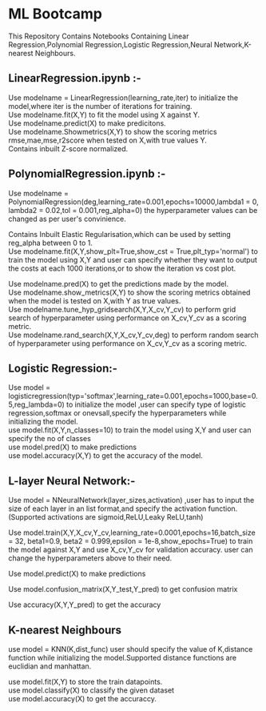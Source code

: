 # ML Bootcamp

This Repository Contains Notebooks Containing Linear Regression,Polynomial Regression,Logistic Regression,Neural Network,K-nearest Neighbours.

## LinearRegression.ipynb :-

Use modelname = LinearRegression(learning_rate,iter) to initialize the model,where iter is the number of iterations for training.  
Use modelname.fit(X,Y) to fit the model using X against Y.   
Use modelname.predict(X) to make predicitons.   
Use modelname.Showmetrics(X,Y) to show the scoring metrics rmse,mae,mse,r2score when tested on X,with true values Y.   
Contains inbuilt Z-score normalized.  

## PolynomialRegression.ipynb :-

Use modelname = PolynomialRegression(deg,learning_rate=0.001,epochs=10000,lambda1 = 0, lambda2 = 0.02,tol = 0.001,reg_alpha=0) the hyperparameter values can be changed as per user's convinience.   

Contains Inbuilt Elastic Regularisation,which can be used by setting reg_alpha between 0 to 1.   
 Use modelname.fit(X,Y,show_plt=True,show_cst = True,plt_typ='normal') to train the model using X,Y 
 and user can specify whether they want to output the costs at each 1000 iterations,or to show the iteration vs cost plot.   
 
 Use modelname.pred(X) to get the predictions made by the model.  
 Use modelname.show_metrics(X,Y) to show the scoring metrics obtained when the model is tested on X,with Y as true values.  
 Use modelname.tune_hyp_gridsearch(X,Y,X_cv,Y_cv) to perform grid search of hyperparameter using performance on X_cv,Y_cv as a scoring metric.  
 Use modelname.rand_search(X,Y,X_cv,Y_cv,deg) to perform random search of hyperparameter using performance on X_cv,Y_cv as a scoring metric.  
 
 
## Logistic Regression:-
 
 Use model = logisticregression(typ='softmax',learning_rate=0.001,epochs=1000,base=0.5,reg_lambda=0) to initialize the model ,user can specify type of logistic regression,softmax or onevsall,specify the hyperparameters while initializing the model.   
 use model.fit(X,Y,n_classes=10) to train the model using X,Y and user can specify the no of classes   
 use model.pred(X) to make predictions   
 use model.accuracy(X,Y) to get the accuracy of the model.   
 ## L-layer Neural Network:- 
 
 Use model = NNeuralNetwork(layer_sizes,activation) ,user has to input the size of each layer in an list format,and specify the activation function.(Supported activations are sigmoid,ReLU,Leaky ReLU,tanh)
 
 Use model.train(X,Y,X_cv,Y_cv,learning_rate=0.0001,epochs=16,batch_size = 32, beta1=0.9, beta2 = 0.999,epsilon = 1e-8,show_epochs=True) to train the model against X,Y and use X_cv,Y_cv for validation accuracy. user can change the hyperparameters above to their need.
 
 Use model.predict(X) to make predictions
 
 Use model.confusion_matrix(X,Y_test,Y_pred) to get confusion matrix
 
 Use accuracy(X,Y,Y_pred) to get the accuracy
 
 ## K-nearest Neighbours
 
 use model = KNN(K,dist_func) user should specify the value of K,distance function while initializing the model.Supported distance functions are euclidian and manhattan.
 
 use model.fit(X,Y) to store the train datapoints.  
 use model.classify(X) to classify the given dataset  
 use model.accuracy(X) to get the accuraccy.

